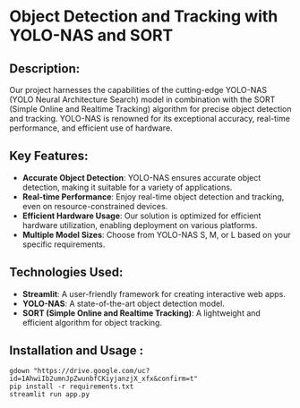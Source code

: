 # Object Detection and Tracking with YOLO-NAS and SORT

## Description:

Our project harnesses the capabilities of the cutting-edge YOLO-NAS (YOLO Neural Architecture Search) model in combination with the SORT (Simple Online and Realtime Tracking) algorithm for precise object detection and tracking. YOLO-NAS is renowned for its exceptional accuracy, real-time performance, and efficient use of hardware.

## Key Features:

+ **Accurate Object Detection**: YOLO-NAS ensures accurate object detection, making it suitable for a variety of applications.
+ **Real-time Performance**: Enjoy real-time object detection and tracking, even on resource-constrained devices.
+ **Efficient Hardware Usage**: Our solution is optimized for efficient hardware utilization, enabling deployment on various platforms.
+ **Multiple Model Sizes**: Choose from YOLO-NAS S, M, or L based on your specific requirements.

## Technologies Used:

+ **Streamlit**: A user-friendly framework for creating interactive web apps.
+ **YOLO-NAS**: A state-of-the-art object detection model.
+ **SORT (Simple Online and Realtime Tracking)**: A lightweight and efficient algorithm for object tracking.

## Installation and Usage : 

```
gdown "https://drive.google.com/uc?id=1AhwiIb2umnJpZwunbfCKiyjanzjX_xfx&confirm=t"
pip install -r requirements.txt
streamlit run app.py
```
